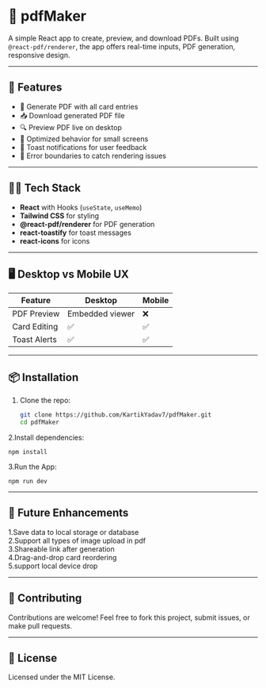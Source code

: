 # 📄 pdfMaker

A simple React app to create, preview, and download PDFs. Built using `@react-pdf/renderer`, the app offers real-time inputs, PDF generation, responsive design.

---

## 🚀 Features

- 📄 Generate PDF with all card entries
- 📥 Download generated PDF file
- 🔍 Preview PDF live on desktop  
- 📱 Optimized behavior for small screens
- 🔔 Toast notifications for user feedback
- 🧯 Error boundaries to catch rendering issues

---

## 🧑‍💻 Tech Stack

- **React** with Hooks (`useState`, `useMemo`)
- **Tailwind CSS** for styling
- **@react-pdf/renderer** for PDF generation
- **react-toastify** for toast messages
- **react-icons** for icons


---


## 🖥️ Desktop vs Mobile UX

| Feature        | Desktop        | Mobile             |
|----------------|----------------|---------------------|
| PDF Preview    | Embedded viewer | ❌
| Card Editing   | ✅              | ✅                  |
| Toast Alerts   | ✅              | ✅                  |

---

## 📦 Installation


1. Clone the repo:
    ```bash
   git clone https://github.com/KartikYadav7/pdfMaker.git
   cd pdfMaker


2.Install dependencies: 

    npm install

3.Run the App:  

    npm run dev

---

##  🧠 Future Enhancements  

1.Save data to local storage or database  
2.Support all types of image upload in pdf  
3.Shareable link after generation  
4.Drag-and-drop card reordering  
5.support local device drop  

---

## 🤝 Contributing  

Contributions are welcome! Feel free to fork this project, submit issues, or make pull requests.  

---

## 📃 License  

Licensed under the MIT License.  


